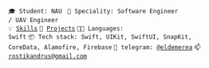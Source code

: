 <code>🎓 Student: NAU </code>
<code>👷 Speciality: Software Engineer / UAV Engineer</code><br>
<code>💡 [Skills](SKILLS.md)</code>
<code>🧻 [Projects](PROJECTS.md)</code>
<code>🧑‍💻 Languages: Swift</code>
<code>📦 Tech stack: Swift, UIKit, SwiftUI, SnapKit, CoreData, Alamofire, Firebase</code>
<code>💬 telegram: [@eldemerea](https://telegram.me/eldemerea)</code>
<code>📫 [rostikandrus@gmail.com](mailto:rostikandrus@gmail.com)</code>
